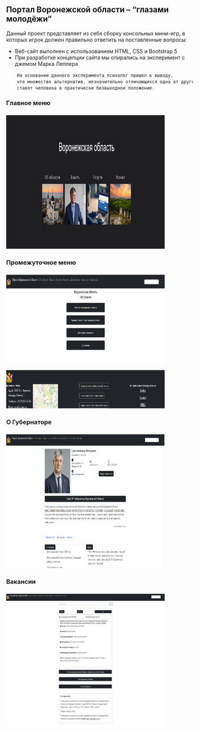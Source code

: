 ## Портал Воронежской области – “глазами молодёжи”


Данный проект представляет из себя сборку консольных мини-игр, в которых игрок должен правильно ответить на поставленные вопросы:
- Веб-сайт выполнен с использованием HTML, CSS и Bootstrap 5
- При разработке концепции сайта мы опирались на эксперимент с джемом Марка Леппера
```javascript
    На основании данного эксперимента психолог пришел к выводу, 
    что множество альтернатив, незначительно отличающихся одна от другой по своей сути, 
    ставят человека в практически безвыходное положение.
```
<h3>Главное меню<h3>
<img src="./jpeg/itog/main.png" width="85%" height="360">
<h3>Промежуточное меню<h3>
<img src="./jpeg/itog/about-the-region.png" width="85%" height="360">
<h3>О Губернаторе<h3>
<img src="./jpeg/itog/governor_top.png" width="85%" height="360">
<h3>Вакансии<h3>
<img src="./jpeg/itog/vacancy_top.png" width="85%" height="360">
